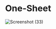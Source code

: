 # One-Sheet

![Screenshot (33)](https://user-images.githubusercontent.com/47670994/122127657-21392c80-ce51-11eb-899d-1bdc287744fd.png)
 

